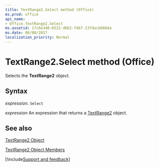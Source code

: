 ```yaml
---
title: TextRange2.Select method (Office)
ms.prod: office
api_name:
- Office.TextRange2.Select
ms.assetid: 17c6e340-6522-d6b2-f4b7-137dacb666da
ms.date: 06/08/2017
localization_priority: Normal
---
```



# TextRange2.Select method (Office)

Selects the  **TextRange2** object.


## Syntax

_expression_. `Select`

 _expression_ An expression that returns a [TextRange2](Office.TextRange2.md) object.


## See also


[TextRange2 Object](Office.TextRange2.md)



[TextRange2 Object Members](./overview/Library-Reference/textrange2-members-office.md)

[!include[Support and feedback](~/includes/feedback-boilerplate.md)]